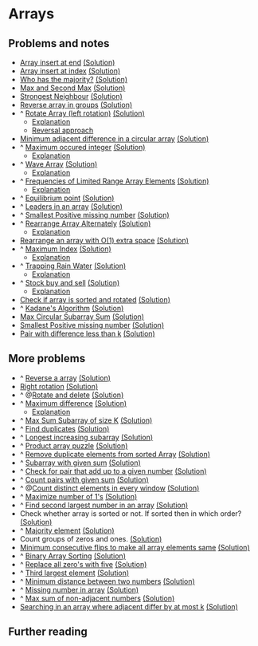 # Arrays
## Problems and notes
* [Array insert at end](https://practice.geeksforgeeks.org/problems/array-insert-at-end/1) [(Solution)](https://github.com/thecoducer/GeeksForGeeks_DSA_Course_Solutions/blob/master/Arrays/insert_at_end.cpp)
* [Array insert at index](https://practice.geeksforgeeks.org/problems/array-insert-at-index/1) [(Solution)](https://github.com/thecoducer/GeeksForGeeks_DSA_Course_Solutions/blob/master/Arrays/insert_at_index.cpp)
* [Who has the majority?](https://practice.geeksforgeeks.org/problems/who-has-the-majority/1) [(Solution)](https://github.com/thecoducer/GeeksForGeeks_DSA_Course_Solutions/blob/master/Arrays/who_has_majority.cpp)
* [Max and Second Max](https://practice.geeksforgeeks.org/problems/max-and-second-max/1) [(Solution)](https://github.com/thecoducer/GeeksForGeeks_DSA_Course_Solutions/blob/master/Arrays/max_and_second_max.cpp)
* [Strongest Neighbour](https://practice.geeksforgeeks.org/problems/strongest-neighbour/1) [(Solution)](https://github.com/thecoducer/GeeksForGeeks_DSA_Course_Solutions/blob/master/Arrays/strongest_neighbor.cpp)
* [Reverse array in groups](https://practice.geeksforgeeks.org/problems/reverse-array-in-groups0255/1) [(Solution)](https://github.com/thecoducer/GeeksForGeeks_DSA_Course_Solutions/blob/master/Arrays/reverse_array_in_groups.cpp)
* ^ [Rotate Array (left rotation)](https://practice.geeksforgeeks.org/problems/rotate-array-by-n-elements/1) [(Solution)](https://github.com/thecoducer/GeeksForGeeks_DSA_Course_Solutions/blob/master/Arrays/left_rotate.cpp)
    - [Explanation](https://www.geeksforgeeks.org/array-rotation/)
    - [Reversal approach](https://www.geeksforgeeks.org/c-program-for-reversal-algorithm-for-array-rotation/)
* [Minimum adjacent difference in a circular array](https://practice.geeksforgeeks.org/problems/minimum-absloute-difference-between-adjacent-elements-in-a-circular-array/1) [(Solution)](https://github.com/thecoducer/GeeksForGeeks_DSA_Course_Solutions/blob/master/Arrays/min_adjacent_diff_circular_arr.cpp)
* ^ [Maximum occured integer](https://www.geeksforgeeks.org/maximum-occurred-integer-n-ranges/) [(Solution)](https://github.com/thecoducer/GeeksForGeeks_DSA_Course_Solutions/blob/master/Arrays/max_occured_int.cpp)
    - [Explanation](https://www.geeksforgeeks.org/maximum-occurred-integer-n-ranges/)
* ^ [Wave Array](https://practice.geeksforgeeks.org/problems/wave-array/1) [(Solution)](https://github.com/thecoducer/GeeksForGeeks_DSA_Course_Solutions/blob/master/Arrays/wave_array.cpp)
    - [Explanation](https://www.geeksforgeeks.org/sort-array-wave-form-2/)
* ^ [Frequencies of Limited Range Array Elements](https://practice.geeksforgeeks.org/problems/frequency-of-array-elements/1) [(Solution)](https://github.com/thecoducer/GeeksForGeeks_DSA_Course_Solutions/blob/master/Arrays/freq_limited_range_arr.cpp)
    - [Explanation](https://www.geeksforgeeks.org/count-frequencies-elements-array-o1-extra-space-time/)
* ^ [Equilibrium point](https://practice.geeksforgeeks.org/problems/equilibrium-point/1) [(Solution)](https://github.com/thecoducer/GeeksForGeeks_DSA_Course_Solutions/blob/master/Arrays/equilibrium_point.cpp)
* ^ [Leaders in an array](https://practice.geeksforgeeks.org/problems/leaders-in-an-array/1) [(Solution)](https://github.com/thecoducer/GeeksForGeeks_DSA_Course_Solutions/blob/master/Arrays/leaders.cpp)
* ^ [Smallest Positive missing number](https://practice.geeksforgeeks.org/problems/smallest-positive-missing-number/1) [(Solution)](https://github.com/thecoducer/GeeksForGeeks_DSA_Course_Solutions/blob/master/Arrays/smallest_pos_missing_num.cpp)
* ^ [Rearrange Array Alternately](https://practice.geeksforgeeks.org/problems/-rearrange-array-alternately/1) [(Solution)](https://github.com/thecoducer/GeeksForGeeks_DSA_Course_Solutions/blob/master/Arrays/rearrange_array_alternately.cpp)
    - [Explanation](https://www.geeksforgeeks.org/rearrange-array-maximum-minimum-form-set-2-o1-extra-space/)
* [Rearrange an array with O(1) extra space](https://practice.geeksforgeeks.org/problems/rearrange-an-array-with-o1-extra-space3142/1) [(Solution)](https://github.com/thecoducer/GeeksForGeeks_DSA_Course_Solutions/blob/master/Arrays/rearrange_array_bigo_one.cpp)
* ^ [Maximum Index](https://practice.geeksforgeeks.org/problems/maximum-index/1) [(Solution)](https://github.com/thecoducer/GeeksForGeeks_DSA_Course_Solutions/blob/master/Arrays/max_index.cpp)
    - [Explanation](https://www.geeksforgeeks.org/given-an-array-arr-find-the-maximum-j-i-such-that-arrj-arri/)
* ^ [Trapping Rain Water](https://practice.geeksforgeeks.org/problems/trapping-rain-water/0) [(Solution)](https://github.com/thecoducer/GeeksForGeeks_DSA_Course_Solutions/blob/master/Arrays/trapping_rain_water.cpp)
    - [Explanation](https://www.geeksforgeeks.org/trapping-rain-water/)
* ^ [Stock buy and sell](https://practice.geeksforgeeks.org/problems/stock-buy-and-sell/0) [(Solution)](https://github.com/thecoducer/GeeksForGeeks_DSA_Course_Solutions/blob/master/Arrays/stock_buy_sell.cpp)
    - [Explanation](https://www.geeksforgeeks.org/stock-buy-sell/)
* [Check if array is sorted and rotated](https://practice.geeksforgeeks.org/problems/check-if-array-is-sorted-and-rotated-clockwise/1) [(Solution)](https://github.com/thecoducer/GeeksForGeeks_DSA_Course_Solutions/blob/master/Arrays/check-sorted-rotated.cpp)
* ^ [Kadane's Algorithm](https://practice.geeksforgeeks.org/problems/kadanes-algorithm/1) [(Solution)](https://github.com/thecoducer/GeeksForGeeks_DSA_Course_Solutions/blob/master/Arrays/)
* [Max Circular Subarray Sum](https://practice.geeksforgeeks.org/problems/max-circular-subarray-sum/1) [(Solution)](https://github.com/thecoducer/GeeksForGeeks_DSA_Course_Solutions/blob/master/Arrays/)
* [Smallest Positive missing number](https://practice.geeksforgeeks.org/problems/smallest-positive-missing-number-1587115621/1) [(Solution)](https://github.com/thecoducer/GeeksForGeeks_DSA_Course_Solutions/blob/master/Arrays/smallest-posiitve-missing-number.cpp)
* [Pair with difference less than k](https://practice.geeksforgeeks.org/problems/pairs-with-difference-less-than-k/0#) [(Solution)](https://github.com/thecoducer/GeeksForGeeks_DSA_Course_Solutions/blob/master/Arrays/pair-diff-less-than-k.cpp)

## More problems
* ^ [Reverse a array](https://practice.geeksforgeeks.org/problems/reverse-the-string/0) [(Solution)](https://github.com/thecoducer/GeeksForGeeks_DSA_Course_Solutions/blob/master/Arrays/More/reverse_array.c)
* [Right rotation](https://www.geeksforgeeks.org/reversal-algorithm-right-rotation-array/) [(Solution)](https://github.com/thecoducer/GeeksForGeeks_DSA_Course_Solutions/blob/master/Arrays/More/right_rotate.cpp)
* ^ @[Rotate and delete](https://practice.geeksforgeeks.org/problems/rotate-and-delete/0) [(Solution)]()
* ^ [Maximum difference](https://practice.geeksforgeeks.org/problems/maximum-difference/0) [(Solution)](https://github.com/thecoducer/GeeksForGeeks_DSA_Course_Solutions/blob/master/Arrays/More/maximum_difference.cpp)
    - [Explanation](https://www.geeksforgeeks.org/maximum-difference-between-two-elements/)
* ^ [Max Sum Subarray of size K](https://practice.geeksforgeeks.org/problems/max-sum-subarray-of-size-k/0) [(Solution)](https://github.com/thecoducer/GeeksForGeeks_DSA_Course_Solutions/blob/master/Arrays/More/max_sum_window.cpp)
* ^ [Find duplicates](https://practice.geeksforgeeks.org/problems/find-duplicates-in-an-array/1/) [(Solution)](https://github.com/thecoducer/GeeksForGeeks_DSA_Course_Solutions/blob/master/Arrays/More/find_duplicates.cpp)
* ^ [Longest increasing subarray](https://practice.geeksforgeeks.org/problems/longest-increasing-subarray/0) [(Solution)](https://github.com/thecoducer/GeeksForGeeks_DSA_Course_Solutions/blob/master/Arrays/More/longest_increasing_subarray.cpp)
* ^ [Product array puzzle](https://practice.geeksforgeeks.org/problems/product-array-puzzle/0) [(Solution)](https://github.com/thecoducer/GeeksForGeeks_DSA_Course_Solutions/blob/master/Arrays/More/product_array_puzzle.cpp)
* ^ [Remove duplicate elements from sorted Array](https://practice.geeksforgeeks.org/problems/remove-duplicate-elements-from-sorted-array/1) [(Solution)](https://github.com/thecoducer/GeeksForGeeks_DSA_Course_Solutions/blob/master/Arrays/More/remove_duplicates_sorted_array.cpp)
* ^ [Subarray with given sum](https://practice.geeksforgeeks.org/problems/subarray-with-given-sum/0/) [(Solution)](https://github.com/thecoducer/GeeksForGeeks_DSA_Course_Solutions/blob/master/Arrays/More/subarray_given_sum.cpp)
* ^ [Check for pair that add up to a given number](https://practice.geeksforgeeks.org/problems/key-pair/0) [(Solution)](https://github.com/thecoducer/GeeksForGeeks_DSA_Course_Solutions/blob/master/Arrays/More/key_pair.cpp)
* ^ [Count pairs with given sum](https://practice.geeksforgeeks.org/problems/count-pairs-with-given-sum/0) [(Solution)](https://github.com/thecoducer/GeeksForGeeks_DSA_Course_Solutions/blob/master/Arrays/More/count_pairs_given_sum.cpp)
* ^ @[Count distinct elements in every window](https://practice.geeksforgeeks.org/problems/count-distinct-elements-in-every-window/1/) [(Solution)]()
* ^ [Maximize number of 1's](https://practice.geeksforgeeks.org/problems/maximize-number-of-1s/0) [(Solution)](https://github.com/thecoducer/GeeksForGeeks_DSA_Course_Solutions/blob/master/Arrays/More/maximize_ones.cpp)
* ^ [Find second largest number in an array](https://practice.geeksforgeeks.org/problems/find-second-largest-element/0) [(Solution)](https://github.com/thecoducer/GeeksForGeeks_DSA_Course_Solutions/blob/master/Arrays/More/second_largest_num.cpp)
* Check whether array is sorted or not. If sorted then in which order? [(Solution)](https://github.com/thecoducer/GeeksForGeeks_DSA_Course_Solutions/blob/master/Arrays/More/check-array-sorted.cpp)
* ^ [Majority element](https://practice.geeksforgeeks.org/problems/majority-element/0) [(Solution)](https://github.com/thecoducer/GeeksForGeeks_DSA_Course_Solutions/blob/master/Arrays/More/majority-element.cpp)
* Count groups of zeros and ones. [(Solution)](https://ideone.com/WbOS9i)
* [Minimum consecutive flips to make all array elements same](https://www.geeksforgeeks.org/minimum-group-flips-to-make-binary-array-elements-same/) [(Solution)](https://ideone.com/lOKo0H)
* ^ [Binary Array Sorting](https://practice.geeksforgeeks.org/problems/binary-array-sorting5355/1) [(Solution)](https://github.com/thecoducer/GeeksForGeeks_DSA_Course_Solutions/blob/master/Arrays/More/binary-sorting.cpp)
* ^ [Replace all zero's with five](https://practice.geeksforgeeks.org/problems/replace-all-0s-with-5/1) [(Solution)](https://github.com/thecoducer/GeeksForGeeks_DSA_Course_Solutions/blob/master/Arrays/More/replace-zero-with-five.cpp)
* ^ [Third largest element](https://practice.geeksforgeeks.org/problems/third-largest-element/1) [(Solution)](https://github.com/thecoducer/GeeksForGeeks_DSA_Course_Solutions/blob/master/Arrays/More/third-largest.cpp)
* ^ [Minimum distance between two numbers](https://practice.geeksforgeeks.org/problems/minimum-distance-between-two-numbers/1) [(Solution)](https://github.com/thecoducer/GeeksForGeeks_DSA_Course_Solutions/blob/master/Arrays/More/min-dist-between-two-nos.cpp)
* ^ [Missing number in array](https://practice.geeksforgeeks.org/problems/missing-number-in-array/0) [(Solution)](https://github.com/thecoducer/GeeksForGeeks_DSA_Course_Solutions/blob/master/Arrays/More/missing-numbers.cpp)
* ^ [Max sum of non-adjacent numbers](https://practice.geeksforgeeks.org/problems/stickler-theif/0) [(Solution)](https://github.com/thecoducer/GeeksForGeeks_DSA_Course_Solutions/blob/master/Arrays/More/max-sum-non-adjacent-nos.cpp)
* [Searching in an array where adjacent differ by at most k](https://www.geeksforgeeks.org/searching-array-adjacent-differ-k/) [(Solution)](https://ideone.com/Rzi5jz)



## Further reading